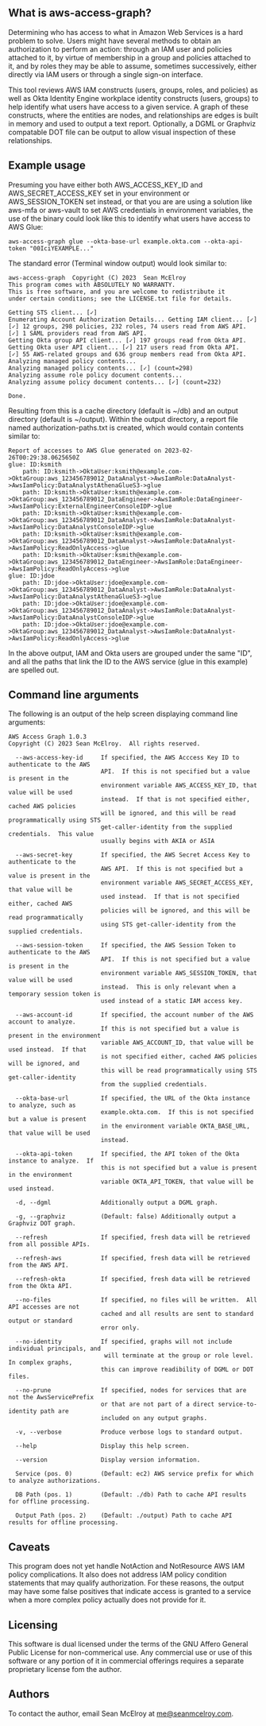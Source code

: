 ## What is aws-access-graph?
Determining who has access to what in Amazon Web Services is a hard problem to
solve.  Users might have several methods to obtain an authorization to perform
an action: through an IAM user and policies attached to it, by virtue of
membership in a group and policies attached to it, and by roles they may be
able to assume, sometimes successively, either directly via IAM users or
through a single sign-on interface.

This tool reviews AWS IAM constructs (users, groups, roles, and policies) as
well as Okta Identity Engine workplace identity constructs (users, groups) to
help identify what users have access to a given service.  A graph of these
constructs, where the entities are nodes, and relationships are edges is built
in memory and used to output a text report.  Optionally, a DGML or Graphviz
compatable DOT file can be output to allow visual inspection of these
relationships.

## Example usage
Presuming you have either both AWS_ACCESS_KEY_ID and AWS_SECRET_ACCESS_KEY set in your environment or AWS_SESSION_TOKEN set instead, or that you are are using a solution like aws-mfa or aws-vault to set AWS credentials in environment variables, the use of the binary could look like this to identify what users have access to AWS Glue:

```
aws-access-graph glue --okta-base-url example.okta.com --okta-api-token "00IciYEXAMPLE..."
```

The standard error (Terminal window output) would look similar to:
```
aws-access-graph  Copyright (C) 2023  Sean McElroy
This program comes with ABSOLUTELY NO WARRANTY.
This is free software, and you are welcome to redistribute it
under certain conditions; see the LICENSE.txt file for details.

Getting STS client... [✓]
Enumerating Account Authorization Details... Getting IAM client... [✓]
[✓] 12 groups, 298 policies, 232 roles, 74 users read from AWS API.
[✓] 1 SAML providers read from AWS API.
Getting Okta group API client... [✓] 197 groups read from Okta API.
Getting Okta user API client... [✓] 217 users read from Okta API.
[✓] 55 AWS-related groups and 636 group members read from Okta API.
Analyzing managed policy contents... 
Analyzing managed policy contents... [✓] (count=298)
Analyzing assume role policy document contents... 
Analyzing assume policy document contents... [✓] (count=232)

Done.
```

Resulting from this is a cache directory (default is ~/db) and an
output directory (default is ~/output).  Within the output directory,
a report file named authorization-paths.txt is created, which would
contain contents similar to:

```
Report of accesses to AWS Glue generated on 2023-02-26T00:29:38.0625650Z
glue: ID:ksmith
	path: ID:ksmith->OktaUser:ksmith@example.com->OktaGroup:aws_123456789012_DataAnalyst->AwsIamRole:DataAnalyst->AwsIamPolicy:DataAnalystAthenaGlueS3->glue
	path: ID:ksmith->OktaUser:ksmith@example.com->OktaGroup:aws_123456789012_DataEngineer->AwsIamRole:DataEngineer->AwsIamPolicy:ExternalEngineerConsoleIDP->glue
	path: ID:ksmith->OktaUser:ksmith@example.com->OktaGroup:aws_123456789012_DataAnalyst->AwsIamRole:DataAnalyst->AwsIamPolicy:DataAnalystConsoleIDP->glue
	path: ID:ksmith->OktaUser:ksmith@example.com->OktaGroup:aws_123456789012_DataAnalyst->AwsIamRole:DataAnalyst->AwsIamPolicy:ReadOnlyAccess->glue
	path: ID:ksmith->OktaUser:ksmith@example.com->OktaGroup:aws_123456789012_DataEngineer->AwsIamRole:DataEngineer->AwsIamPolicy:ReadOnlyAccess->glue
glue: ID:jdoe
	path: ID:jdoe->OktaUser:jdoe@example.com->OktaGroup:aws_123456789012_DataAnalyst->AwsIamRole:DataAnalyst->AwsIamPolicy:DataAnalystAthenaGlueS3->glue
	path: ID:jdoe->OktaUser:jdoe@example.com->OktaGroup:aws_123456789012_DataAnalyst->AwsIamRole:DataAnalyst->AwsIamPolicy:DataAnalystConsoleIDP->glue
	path: ID:jdoe->OktaUser:jdoe@example.com->OktaGroup:aws_123456789012_DataAnalyst->AwsIamRole:DataAnalyst->AwsIamPolicy:ReadOnlyAccess->glue
```

In the above output, IAM and Okta users are grouped under the same "ID",
and all the paths that link the ID to the AWS service (glue in this example)
are spelled out.

## Command line arguments
The following is an output of the help screen displaying command line
arguments:

```
AWS Access Graph 1.0.3
Copyright (C) 2023 Sean McElroy.  All rights reserved.

  --aws-access-key-id     If specified, the AWS Acccess Key ID to authenticate to the AWS
                          API.  If this is not specified but a value is present in the
                          environment variable AWS_ACCESS_KEY_ID, that value will be used
                          instead.  If that is not specified either, cached AWS policies
                          will be ignored, and this will be read programmatically using STS
                          get-caller-identity from the supplied credentials.  This value
                          usually begins with AKIA or ASIA

  --aws-secret-key        If specified, the AWS Secret Access Key to authenticate to the 
                          AWS API.  If this is not specified but a value is present in the
                          environment variable AWS_SECRET_ACCESS_KEY, that value will be
                          used instead.  If that is not specified either, cached AWS 
                          policies will be ignored, and this will be read programmatically
                          using STS get-caller-identity from the supplied credentials.

  --aws-session-token     If specified, the AWS Session Token to authenticate to the AWS
                          API.  If this is not specified but a value is present in the
                          environment variable AWS_SESSION_TOKEN, that value will be used
                          instead.  This is only relevant when a temporary session token is
                          used instead of a static IAM access key.

  --aws-account-id        If specified, the account number of the AWS account to analyze.  
                          If this is not specified but a value is present in the environment
                          variable AWS_ACCOUNT_ID, that value will be used instead.  If that
                          is not specified either, cached AWS policies will be ignored, and
                          this will be read programmatically using STS get-caller-identity
                          from the supplied credentials.

  --okta-base-url         If specified, the URL of the Okta instance to analyze, such as
                          example.okta.com.  If this is not specified but a value is present
                          in the environment variable OKTA_BASE_URL, that value will be used
                          instead.

  --okta-api-token        If specified, the API token of the Okta instance to analyze.  If 
                          this is not specified but a value is present in the environment
                          variable OKTA_API_TOKEN, that value will be used instead.

  -d, --dgml              Additionally output a DGML graph.

  -g, --graphviz          (Default: false) Additionally output a Graphviz DOT graph.

  --refresh               If specified, fresh data will be retrieved from all possible APIs.

  --refresh-aws           If specified, fresh data will be retrieved from the AWS API.

  --refresh-okta          If specified, fresh data will be retrieved from the Okta API.

  --no-files              If specified, no files will be written.  All API accesses are not
                          cached and all results are sent to standard output or standard
                          error only.

  --no-identity           If specified, graphs will not include individual principals, and
                           will terminate at the group or role level.  In complex graphs,
                          this can improve readibility of DGML or DOT files.

  --no-prune              If specified, nodes for services that are not the AwsServicePrefix
                          or that are not part of a direct service-to-identity path are
                          included on any output graphs.

  -v, --verbose           Produce verbose logs to standard output.

  --help                  Display this help screen.

  --version               Display version information.

  Service (pos. 0)        (Default: ec2) AWS service prefix for which to analyze authorizations.

  DB Path (pos. 1)        (Default: ./db) Path to cache API results for offline processing.

  Output Path (pos. 2)    (Default: ./output) Path to cache API results for offline processing.
```

## Caveats
This program does not yet handle NotAction and NotResource AWS IAM policy complications.
It also does not address IAM policy condition statements that may qualify authorization.
For these reasons, the output may have some false positives that indicate access is
granted to a service when a more complex policy actually does not provide for it.

## Licensing
This software is dual licensed under the terms of the GNU Affero General Public License
for non-commerical use.  Any commercial use or use of this software or any portion of it
in commercial offerings requires a separate proprietary license fom the author.

## Authors
To contact the author, email Sean McElroy at me@seanmcelroy.com.